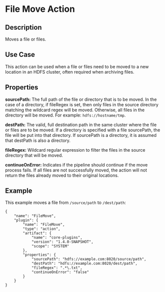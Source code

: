 # File Move Action


Description
-----------
Moves a file or files.


Use Case
--------
This action can be used when a file or files need to be moved to a new location in an HDFS cluster, 
often required when archiving files.


Properties
----------
**sourcePath:** The full path of the file or directory that is to be moved. In the case of a directory, if
fileRegex is set, then only files in the source directory matching the wildcard regex will be moved.
Otherwise, all files in the directory will be moved. For example: `hdfs://hostname/tmp`.

**destPath:** The valid, full destination path in the same cluster where the file or files are to be moved.
If a directory is specified with a file sourcePath, the file will be put into that directory. If sourcePath is
a directory, it is assumed that destPath is also a directory.

**fileRegex:** Wildcard regular expression to filter the files in the source directory that will be moved.

**continueOnError:** Indicates if the pipeline should continue if the move process fails. If all files are not 
successfully moved, the action will not return the files already moved to their original locations.


Example
-------
This example moves a file from `/source/path` to `/dest/path`:

    {
        "name": "FileMove",
        "plugin": {
            "name": "FileMove",
            "type": "action",
            "artifact": {
                "name": "core-plugins",
                "version": "1.4.0-SNAPSHOT",
                "scope": "SYSTEM"
            },
            "properties": {
                "sourcePath": "hdfs://example.com:8020/source/path",
                "destPath": "hdfs://example.com:8020/dest/path",
                "fileRegex": ".*\.txt",
                "continueOnError": "false"
            }
        }
    }
